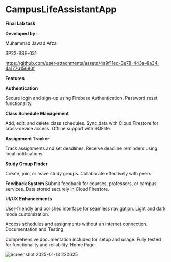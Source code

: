 # CampusLifeAssistantApp
**Final Lab task**

**Developed by :**

Muhammad Jawad Afzal 

SP22-BSE-031




https://github.com/user-attachments/assets/4a9f11ed-3e78-443a-8a34-4a177615680f


**Features**

**Authentication**

Secure login and sign-up using Firebase Authentication.
Password reset functionality.

**Class Schedule Management**

Add, edit, and delete class schedules.
Sync data with Cloud Firestore for cross-device access.
Offline support with SQFlite.

**Assignment Tracker**

Track assignments and set deadlines.
Receive deadline reminders using local notifications.

**Study Group Finder**

Create, join, or leave study groups.
Collaborate effectively with peers.

**Feedback System**
Submit feedback for courses, professors, or campus services.
Data stored securely in Cloud Firestore.

**UI/UX Enhancements**

User-friendly and polished interface for seamless navigation.
Light and dark mode customization.

Access schedules and assignments without an internet connection.
Documentation and Testing

Comprehensive documentation included for setup and usage.
Fully tested for functionality and reliability.
Home Page 


![Screenshot 2025-01-13 220625](https://github.com/user-attachments/assets/da3e0a3e-2235-4a7b-97fc-31516c1f023e)
